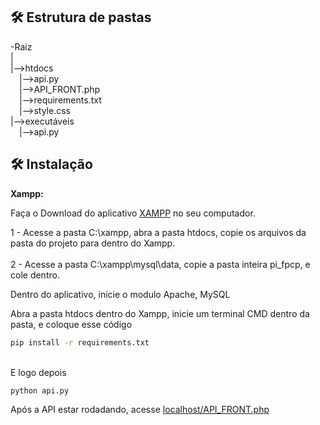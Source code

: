 ## 🛠 Estrutura de pastas

-Raiz<br>
|<br>
|-->htdocs<br>
  &emsp;|-->api.py<br>
  &emsp;|-->API_FRONT.php<br>
  &emsp;|-->requirements.txt<br>
  &emsp;|-->style.css<br>
  |-->executáveis<br>
  &emsp;|-->api.py<br>
  


## 🛠 Instalação

<b>Xampp:</b>

Faça o Download do aplicativo <a href="https://godotengine.org/download](https://sourceforge.net/projects/xampp/files/XAMPP%20Windows/8.2.12/xampp-windows-x64-8.2.12-0-VS16-installer.exe">XAMPP</a> no seu computador.

1 - Acesse a pasta C:\xampp, abra a pasta htdocs, copie os arquivos da pasta do projeto para dentro do Xampp.<br><br>
2 - Acesse a pasta C:\xampp\mysql\data, copie a pasta inteira pi_fpcp, e cole dentro.

Dentro do aplicativo, inicie o modulo Apache, MySQL

Abra a pasta htdocs dentro do Xampp, inicie um terminal CMD dentro da pasta, e coloque esse código

```sh
pip install -r requirements.txt
```
<br> E logo depois<br>

```sh
python api.py
```

Após a API estar rodadando, acesse <a href="http://localhost/API_FRONT.php">localhost/API_FRONT.php</a>





